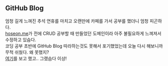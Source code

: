 ## GitHub Blog 

엄청 길게 느껴진 추석 연휴를 마치고 오랜만에 카페를 가서 공부를 했더니 엄청 피곤하다.<br>
[hoseon.me](http://hoseon.me/)가 전에 CRUD 공부할 때 만들었던 도메인이라 아주 불필요하게 느껴져서 수정하고 있슴다.<br>
코딩 공부 초반에 GitHub Blog 따라하는것도 못해서 포기했었는데 오늘 다시 해보니까 무척 쉬웠다. 왜 못했지?<br>
[여기](https://velog.io/@shg4821/%EA%B9%83%ED%97%88%EB%B8%8C-%EB%B8%94%EB%A1%9C%EA%B7%B8-%EB%A7%8C%EB%93%A4%EA%B8%B0-1)를 보고 했고.. 그랬슴다 이상!
